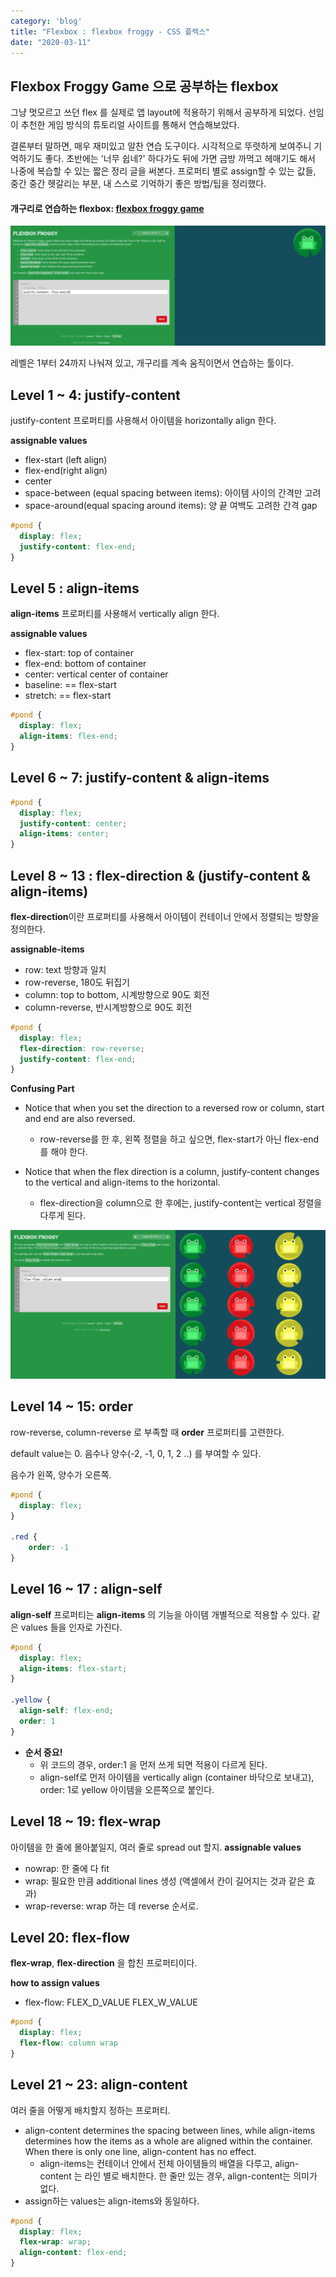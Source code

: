 ```yaml
---
category: 'blog'
title: "Flexbox : flexbox froggy - CSS 플렉스"
date: "2020-03-11"
---
```


## Flexbox Froggy Game 으로 공부하는 flexbox

그냥 멋모르고 쓰던 flex 를 실제로 앱 layout에 적용하기 위해서 공부하게 되었다. 선임이 추천한 게임 방식의 튜토리얼 사이트를 통해서 연습해보았다. 

결론부터 말하면, 매우 재미있고 알찬 연습 도구이다. 시각적으로 뚜렷하게 보여주니 기억하기도 좋다. 초반에는 '너무 쉽네?' 하다가도 뒤에 가면 금방 까먹고 헤매기도 해서 나중에 복습할 수 있는 짧은 정리 글을 써본다. 프로퍼티 별로 assign할 수 있는 값들, 중간 중간 헷갈리는 부분, 내 스스로 기억하기 좋은 방법/팁을 정리했다.

#### 개구리로 연습하는 flexbox: [flexbox froggy game](http://flexboxfroggy.com/)
![flexboxfroggy1](flexboxfroggy1.png)

레벨은 1부터 24까지 나눠져 있고, 개구리를 계속 움직이면서 연습하는 툴이다. 

## Level 1 ~ 4: justify-content
justify-content 프로퍼티를 사용해서 아이템을 horizontally align 한다. 

**assignable values**
- flex-start (left align)
- flex-end(right align)
- center
- space-between (equal spacing between items): 아이템 사이의 간격만 고려
- space-around(equal spacing around items): 양 끝 여백도 고려한 간격 gap
```css
#pond {
  display: flex;
  justify-content: flex-end;
}
```

## Level 5 : align-items
**align-items** 프로퍼티를 사용해서 vertically align  한다.

**assignable values**
- flex-start: top of container
- flex-end: bottom of container
- center: vertical center of container
- baseline: == flex-start
- stretch: == flex-start
```css
#pond {
  display: flex;
  align-items: flex-end;
}
```
 
## Level 6 ~ 7: justify-content & align-items

```css
#pond {
  display: flex;
  justify-content: center;
  align-items: center;
}
```

## Level 8 ~ 13 : flex-direction & (justify-content & align-items)
**flex-direction**이란 프로퍼티를 사용해서 아이템이 컨테이너 안에서 정렬되는 방향을 정의한다.

**assignable-items**
- row: text 방향과 일치
- row-reverse, 180도 뒤집기
- column: top to bottom, 시계방향으로 90도 회전
- column-reverse, 반시계방향으로 90도 회전

```css
#pond {
  display: flex;
  flex-direction: row-reverse;
  justify-content: flex-end;
}
```

**Confusing Part** 

- Notice that when you set the direction to a reversed row or column, start and end are also reversed.
    - row-reverse를 한 후, 왼쪽 정렬을 하고 싶으면, flex-start가 아닌 flex-end를 해야 한다.

- Notice that when the flex direction is a column, justify-content changes to the vertical and align-items to the horizontal.
    - flex-direction을 column으로 한 후에는, justify-content는 vertical 정렬을 다루게 된다.

![flexboxfroggy2](flexboxfroggy2.png)

## Level 14 ~ 15: order

row-reverse, column-reverse 로 부족할 때 **order** 프로퍼티를 고련한다.

default value는 0. 음수나 양수(-2, -1, 0, 1, 2 ..) 를 부여할 수 있다.

음수가 왼쪽, 양수가 오른쪽.

```css
#pond {
  display: flex;
}

.red {
    order: -1
}
```

## Level 16 ~ 17 : align-self
**align-self** 프로퍼티는 **align-items** 의 기능을 아이템 개별적으로 적용할 수 있다. 같은 values 들을 인자로 가진다. 

```css
#pond {
  display: flex;
  align-items: flex-start;
}

.yellow {
  align-self: flex-end;
  order: 1
}
```
- **순서 중요!**
    - 위 코드의 경우, order:1 을 먼저 쓰게 되면 적용이 다르게 된다.
    - align-self로 먼저 아이템을 vertically align (container 바닥으로 보내고), order: 1로 yellow 아이템을 오른쪽으로 붙인다.

## Level 18 ~ 19: flex-wrap

아이템을 한 줄에 몰아붙일지, 여러 줄로 spread out 할지.
**assignable values**
- nowrap: 한 줄에 다 fit
- wrap: 필요한 만큼 additional lines 생성 (액셀에서 칸이 길어지는 것과 같은 효과)
- wrap-reverse: wrap 하는 데 reverse 순서로. 

## Level 20: flex-flow

**flex-wrap**, **flex-direction** 을 합친 프로퍼티이다. 

**how to assign values**
- flex-flow: FLEX_D_VALUE FLEX_W_VALUE

```css
#pond {
  display: flex;
  flex-flow: column wrap
}
```

## Level 21 ~ 23: align-content

여러 줄을 어떻게 배치할지 정하는 프로퍼티.

- align-content determines the spacing between lines, while align-items determines how the items as a whole are aligned within the container. When there is only one line, align-content has no effect.
    - align-items는 컨테이너 안에서 전체 아이템들의 배열을 다루고, align-content 는 라인 별로 배치한다. 한 줄만 있는 경우, align-content는 의미가 없다. 
- assign하는 values는 align-items와 동일하다.

```css
#pond {
  display: flex;
  flex-wrap: wrap;
  align-content: flex-end;
}
```